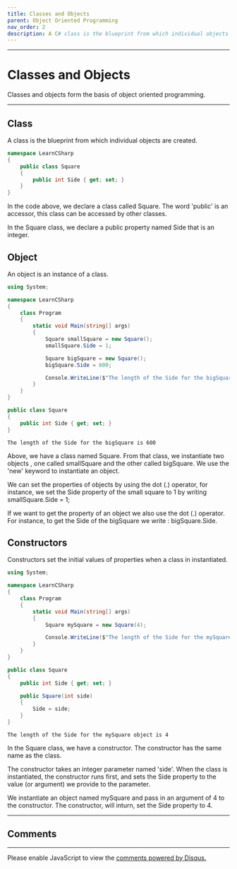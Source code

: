 ```yaml
---
title: Classes and Objects
parent: Object Oriented Programming
nav_order: 2
description: A C# class is the blueprint from which individual objects are created.
---
```


<script async src="https://pagead2.googlesyndication.com/pagead/js/adsbygoogle.js"></script>
<!-- horizontal_display_ad -->
<ins class="adsbygoogle"
     style="display:block"
     data-ad-client="ca-pub-0640869077433160"
     data-ad-slot="8459798581"
     data-ad-format="auto"
     data-full-width-responsive="true"></ins>
<script>
     (adsbygoogle = window.adsbygoogle || []).push({});
</script>

****
# Classes and Objects

Classes and objects form the basis of object oriented programming.

****

## Class

A class is the blueprint from which individual objects are created.

```csharp
namespace LearnCSharp
{
    public class Square
    {
        public int Side { get; set; }
    }
}
```

In the code above, we declare a class called Square. The word 'public' is an accessor, this class can be accessed by other classes. 

In the Square class, we declare a public property named Side that is an integer.

## Object

An object is an instance of a class.

```csharp
using System;

namespace LearnCSharp
{
    class Program
    {
        static void Main(string[] args)
        {
            Square smallSquare = new Square();
            smallSquare.Side = 1;

            Square bigSquare = new Square();
            bigSquare.Side = 600;

            Console.WriteLine($"The length of the Side for the bigSquare is {bigSquare.Side}");
        }
    }
}

public class Square
{
    public int Side { get; set; }
}
```

```
The length of the Side for the bigSquare is 600
```

Above, we have a class named Square. From that class, we instantiate two objects , one called smallSquare and the other called bigSquare. We use the 'new' keyword to instantiate an object. 

We can set the properties of objects by using the dot (.) operator, for instance, we set the Side property of the small square to 1 by writing smallSquare.Side = 1;

If we want to get the property of an object we also use the dot (.) operator. For instance, to get the Side of the bigSquare we write : bigSquare.Side.

## Constructors

Constructors set the initial values of properties when a class in instantiated.

```csharp
using System;

namespace LearnCSharp
{
    class Program
    {
        static void Main(string[] args)
        {
            Square mySquare = new Square(4);

            Console.WriteLine($"The length of the Side for the mySquare object is {mySquare.Side}");
        }
    }
}

public class Square
{
    public int Side { get; set; }

    public Square(int side)
    {
        Side = side;
    }
}
```

```
The length of the Side for the mySquare object is 4
```

In the Square class, we have a constructor. The constructor has the same name as the class. 

The constructor takes an integer parameter named 'side'. When the class is instantiated, the constructor runs first, and sets the Side property to the value (or argument) we provide to the parameter.

We instantiate an object named mySquare and pass in an argument of 4 to the constructor. The constructor, will inturn, set the Side property to 4.

****
## Comments
****
<div id="disqus_thread"></div>
<script>

var disqus_config = function () {
this.page.url = 'https://csharp.rclapp.com/object-oriented-programming/classes-objects.html';  
this.page.identifier = 'classes-objects'; 
};

(function() {
var d = document, s = d.createElement('script');
s.src = 'https://csharper.disqus.com/embed.js';
s.setAttribute('data-timestamp', +new Date());
(d.head || d.body).appendChild(s);
})();
</script>
<noscript>Please enable JavaScript to view the <a href="https://disqus.com/?ref_noscript">comments powered by Disqus.</a></noscript>